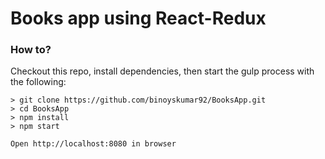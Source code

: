 # Books app using React-Redux


### How to?

Checkout this repo, install dependencies, then start the gulp process with the following:

```
> git clone https://github.com/binoyskumar92/BooksApp.git
> cd BooksApp
> npm install
> npm start

Open http://localhost:8080 in browser
```


